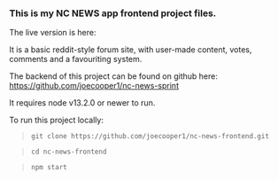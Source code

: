 ### This is my NC NEWS app frontend project files.

The live version is here:

It is a basic reddit-style forum site, with user-made content, votes, comments and a favouriting system.

The backend of this project can be found on github here: https://github.com/joecooper1/nc-news-sprint

It requires node v13.2.0 or newer to run.

To run this project locally:

> `git clone https://github.com/joecooper1/nc-news-frontend.git`

> `cd nc-news-frontend`

> `npm start`
